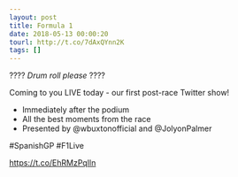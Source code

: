 ```yaml
---
layout: post
title: Formula 1
date: 2018-05-13 00:00:20
tourl: http://t.co/7dAxQYnn2K
tags: []
---
```

???? *Drum roll please* ????

Coming to you LIVE today - our first post-race Twitter show!

- Immediately after the podium
- All the best moments from the race
- Presented by @wbuxtonofficial and @JolyonPalmer 

#SpanishGP #F1Live

https://t.co/EhRMzPqIln